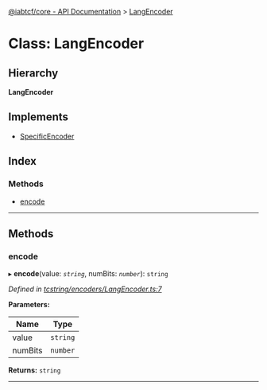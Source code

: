 [@iabtcf/core - API Documentation](../README.md) > [LangEncoder](../classes/langencoder.md)

# Class: LangEncoder

## Hierarchy

**LangEncoder**

## Implements

* [SpecificEncoder](../interfaces/specificencoder.md)

## Index

### Methods

* [encode](langencoder.md#encode)

---

## Methods

<a id="encode"></a>

###  encode

▸ **encode**(value: *`string`*, numBits: *`number`*): `string`

*Defined in [tcstring/encoders/LangEncoder.ts:7](https://github.com/chrispaterson/iabtcf-es/blob/3c9246f/modules/core/src/tcstring/encoders/LangEncoder.ts#L7)*

**Parameters:**

| Name | Type |
| ------ | ------ |
| value | `string` |
| numBits | `number` |

**Returns:** `string`

___

